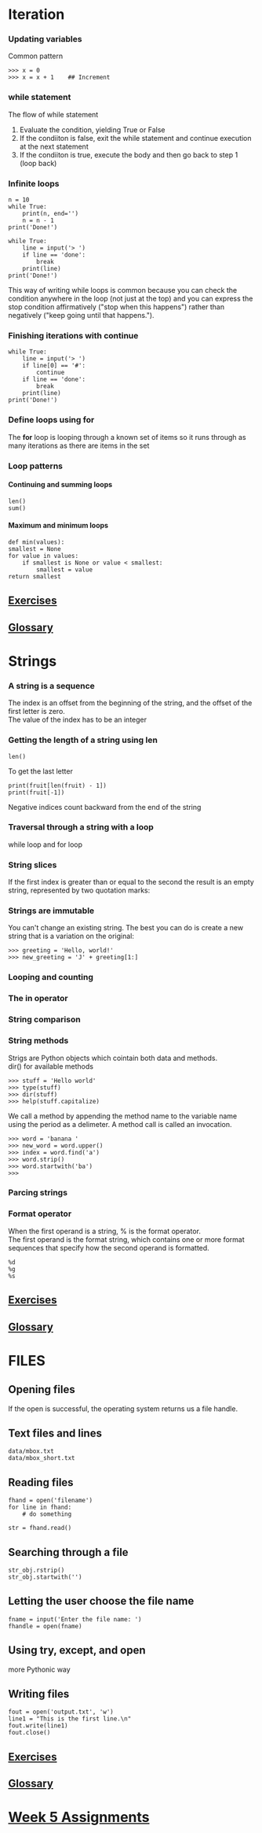 # Iteration

### Updating variables
Common pattern

    >>> x = 0
    >>> x = x + 1    ## Increment

### while statement
The flow of while statement

1. Evaluate the condition, yielding True or False
2. If the condiiton is false, exit the while statement and continue execution at the next statement
3. If the condiiton is true, execute the body and then go back to step 1 (loop back)

### Infinite loops

    n = 10
    while True:
        print(n, end='')
        n = n - 1
    print('Done!')

    while True:
        line = input('> ')
        if line == 'done':
            break
        print(line)
    print('Done!')

This way of writing while loops is common because you can check the condition anywhere in the loop (not just at the top) and you can express the stop condition affirmatively ("stop when this happens") rather than negatively ("keep going until that happens.").

### Finishing iterations with continue

    while True:
        line = input('> ')
        if line[0] == '#':
            continue
        if line == 'done':
            break
        print(line)
    print('Done!')

### Define loops using for

The <b>for</b> loop is looping through a known set of items so it runs through as many iterations as there are items in the set

### Loop patterns

#### Continuing and summing loops
    len()
    sum()

#### Maximum and minimum loops

    def min(values):
    smallest = None
    for value in values:
        if smallest is None or value < smallest:
            smallest = value
    return smallest


## [Exercises](./exercises_loop.md)

## [Glossary](./glossary_loop.md)

# Strings

### A string is a sequence
The index is an offset from the beginning of the string, and the offset of the first letter is zero.<br>
The value of the index has to be an integer
    
### Getting the length of a string using len
    len()

To get the last letter

    print(fruit[len(fruit) - 1])
    print(fruit[-1])

Negative indices count backward from the end of the string

### Traversal through a string with a loop
while loop and for loop

### String slices
If the first index is greater than or equal to the second the result is an empty string, represented by two quotation marks:

### Strings are immutable
You can't change an existing string. The best you can do is create a new string that is a variation on the original:

    >>> greeting = 'Hello, world!'
    >>> new_greeting = 'J' + greeting[1:]

### Looping and counting

### The in operator

### String comparison

### String methods
Strigs are Python objects which cointain both data and methods.<br>
dir() for available methods<br>

    >>> stuff = 'Hello world'
    >>> type(stuff)
    >>> dir(stuff)
    >>> help(stuff.capitalize)

We call a method by appending the method name to the variable name using the period as a delimeter. A method call is called an invocation.

    >>> word = 'banana '
    >>> new_word = word.upper()
    >>> index = word.find('a')
    >>> word.strip()
    >>> word.startwith('ba')
    >>> 

### Parcing strings

### Format operator
When the first operand is a string, % is the format operator.<br>
The first operand is the format string, which contains one or more format sequences that specify how the second operand is formatted.<br>

    %d
    %g
    %s


## [Exercises](./exercises_string.md)

## [Glossary](./glossary_string.md)

# FILES

## Opening files
If the open is successful, the operating system returns us a file handle.

## Text files and lines
    data/mbox.txt
    data/mbox_short.txt

## Reading files
    fhand = open('filename')
    for line in fhand:
        # do something
    
    str = fhand.read()

## Searching through a file
    str_obj.rstrip()
    str_obj.startwith('')

## Letting the user choose the file name
    fname = input('Enter the file name: ')
    fhandle = open(fname)

## Using try, except, and open
more Pythonic way

## Writing files
    fout = open('output.txt', 'w')
    line1 = "This is the first line.\n"
    fout.write(line1)
    fout.close()

## [Exercises](./exercises_file.md)

## [Glossary](./glossary_file.md)

# [Week 5 Assignments](assignment.md)